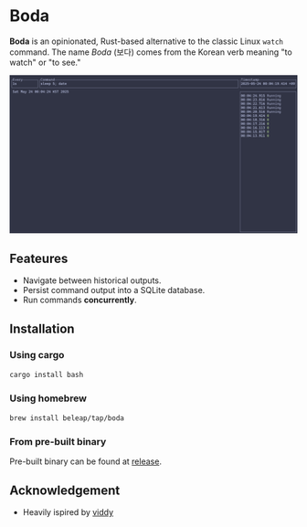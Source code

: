 # Boda

**Boda** is an opinionated, Rust-based alternative to the classic Linux `watch` command.
The name *Boda* (보다) comes from the Korean verb meaning "to watch" or "to see."

![screenshot](./assets/screenshot.png)

## Feateures

- Navigate between historical outputs.
- Persist command output into a SQLite database.
- Run commands **concurrently**.

## Installation

### Using cargo

```bash
cargo install bash
```

### Using homebrew

```bash
brew install beleap/tap/boda
```

### From pre-built binary

Pre-built binary can be found at [release](https://github.com/BeLeap/boda/releases).

## Acknowledgement

- Heavily ispired by [viddy](https://github.com/sachaos/viddy)
